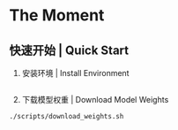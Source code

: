 # The Moment

## 快速开始 | Quick Start

1. 安装环境 | Install Environment
```python

```

2. 下载模型权重 | Download Model Weights
```bash
./scripts/download_weights.sh
```